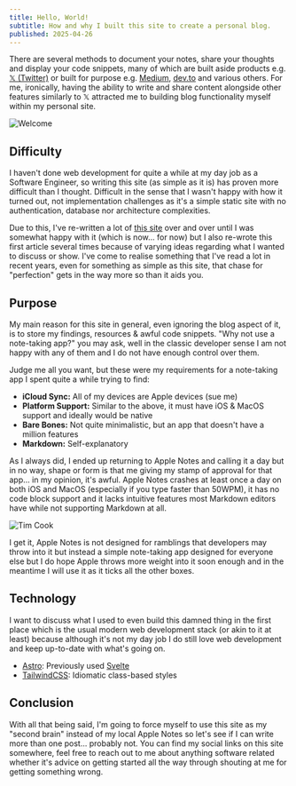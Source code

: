 ```yaml
---
title: Hello, World!
subtitle: How and why I built this site to create a personal blog.
published: 2025-04-26
---
```


There are several methods to document your notes, share your thoughts and display your
code snippets, many of which are built aside products e.g. [𝕏 (Twitter)](https://x.com) or
built for purpose e.g. [Medium](https://medium.com), [dev.to](https://dev.to) and various
others. For me, ironically, having the ability to write and share content alongside other
features similarly to 𝕏 attracted me to building blog functionality myself within my
personal site.

<img alt="Welcome" src="https://media.giphy.com/media/v1.Y2lkPTc5MGI3NjExc2lwNTB5azB2ODU4aDI2cDNhcnlkamhmd21kbHphaTJhMmZkeWU3biZlcD12MV9naWZzX3NlYXJjaCZjdD1n/ASd0Ukj0y3qMM/giphy.gif" />

## Difficulty

I haven't done web development for quite a while at my day job as a Software Engineer, so
writing this site (as simple as it is) has proven more difficult than I thought. Difficult
in the sense that I wasn't happy with how it turned out, not implementation challenges as
it's a simple static site with no authentication, database nor architecture complexities.

Due to this, I've re-written a lot of [this site](https://github.com/brooknullsh/personal-site)
over and over until I was somewhat happy with it (which is now... for now) but I also re-wrote
this first article several times because of varying ideas regarding what I wanted to discuss or
show. I've come to realise something that I've read a lot in recent years, even for something
as simple as this site, that chase for "perfection" gets in the way more so than it aids you.

## Purpose

My main reason for this site in general, even ignoring the blog aspect of it, is to store my
findings, resources & awful code snippets. "Why not use a note-taking app?" you may ask, well
in the classic developer sense I am not happy with any of them and I do not have enough control
over them.

Judge me all you want, but these were my requirements for a note-taking app I spent quite a while
trying to find:

- **iCloud Sync:** All of my devices are Apple devices (sue me)
- **Platform Support:** Similar to the above, it must have iOS & MacOS support and ideally would
be native
- **Bare Bones:** Not quite minimalistic, but an app that doesn't have a million features
- **Markdown:** Self-explanatory

As I always did, I ended up returning to Apple Notes and calling it a day but in no way, shape or
form is that me giving my stamp of approval for that app... in my opinion, it's awful. Apple Notes
crashes at least once a day on both iOS and MacOS (especially if you type faster than 50WPM), it has
no code block support and it lacks intuitive features most Markdown editors have while not supporting
Markdown at all.

<img alt="Tim Cook" src="https://media.giphy.com/media/v1.Y2lkPTc5MGI3NjExb25weGxpM3A4cG4zc2VnZTZ0aDZ0cnppejE3YmsxaGQ3c3Z6ZGNicSZlcD12MV9naWZzX3NlYXJjaCZjdD1n/cPfbGOr812eRdvdsIV/giphy.gif" />

I get it, Apple Notes is not designed for ramblings that developers may throw into it but instead a
simple note-taking app designed for everyone else but I do hope Apple throws more weight into it
soon enough and in the meantime I will use it as it ticks all the other boxes.

## Technology

I want to discuss what I used to even build this damned thing in the first place which is the usual
modern web development stack (or akin to it at least) because although it's not my day job I do
still love web development and keep up-to-date with what's going on.

- [Astro](https://astro.build): Previously used [Svelte](https://svelte.dev)
- [TailwindCSS](https://tailwindcss.com): Idiomatic class-based styles

## Conclusion

With all that being said, I'm going to force myself to use this site as my "second brain" instead
of my local Apple Notes so let's see if I can write more than one post... probably not. You can
find my social links on this site somewhere, feel free to reach out to me about anything software
related whether it's advice on getting started all the way through shouting at me for getting
something wrong.
